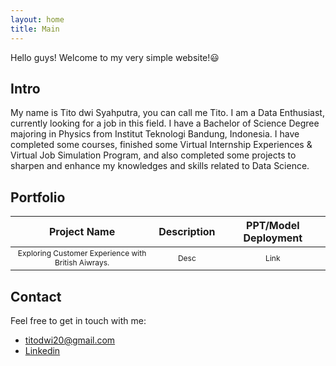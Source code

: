 ```yaml
---
layout: home
title: Main
---
```


Hello guys! Welcome to my very simple website!😃

## Intro
My name is Tito dwi Syahputra, you can call me Tito. I am a Data Enthusiast, currently looking for a job in this field. I have a Bachelor of Science Degree majoring in Physics from Institut Teknologi Bandung, Indonesia. I have completed some courses, finished some Virtual Internship Experiences & Virtual Job Simulation Program, and also completed some projects to sharpen and enhance my knowledges and skills related to Data Science.

## Portfolio

| Project Name | Description | PPT/Model Deployment |
| :---: | :----: | :----: |
| <span style="font-size: 12px;">Exploring Customer Experience with British Aiwrays.</span> | <span style="font-size: 12px;">Desc</span> | <span style="font-size: 12px;">Link</span> |

## Contact
Feel free to get in touch with me:
- titodwi20@gmail.com
- [Linkedin](https://www.linkedin.com/in/tito-dwi-syahputra/)
